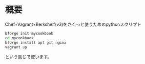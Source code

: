 # 概要

Chef+Vagrant+Berkshelf(v3)をさくっと使うためのpythonスクリプト

```bash
bforge init mycookbook
cd mycookbook
bforge install apt git nginx
vagrant up
```

という感じで使います。




